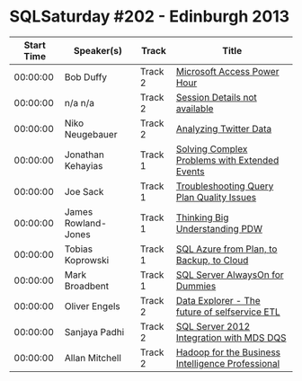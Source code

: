 # SQLSaturday #202 - Edinburgh 2013
Start Time|Speaker(s)|Track|Title
---|---|---|---
00:00:00|Bob Duffy|Track 2|[Microsoft Access Power Hour](10560.md)
00:00:00|n/a n/a|Track 2|[Session Details not available](12077.md)
00:00:00|Niko Neugebauer|Track 2|[Analyzing Twitter Data](15384.md)
00:00:00|Jonathan Kehayias|Track 1|[Solving Complex Problems with Extended Events](17056.md)
00:00:00|Joe Sack|Track 1|[Troubleshooting Query Plan Quality Issues](17124.md)
00:00:00|James Rowland-Jones|Track 1|[Thinking Big  Understanding PDW](17602.md)
00:00:00|Tobias Koprowski|Track 1|[SQL Azure from Plan, to Backup, to Cloud ](18713.md)
00:00:00|Mark Broadbent|Track 1|[SQL Server AlwaysOn for Dummies](19537.md)
00:00:00|Oliver Engels|Track 2|[Data Explorer - The future of selfservice ETL](21543.md)
00:00:00|Sanjaya Padhi|Track 2|[SQL Server 2012 Integration with MDS  DQS](23966.md)
00:00:00|Allan Mitchell|Track 2|[Hadoop for the Business Intelligence Professional](9287.md)
